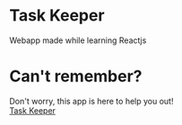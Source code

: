 # Task Keeper
Webapp made while learning Reactjs  

# Can't remember?
Don't worry, this app is here to help you out!  
[Task Keeper](https://siddharthborderwala.github.io/task-keeper-react-v1/)

